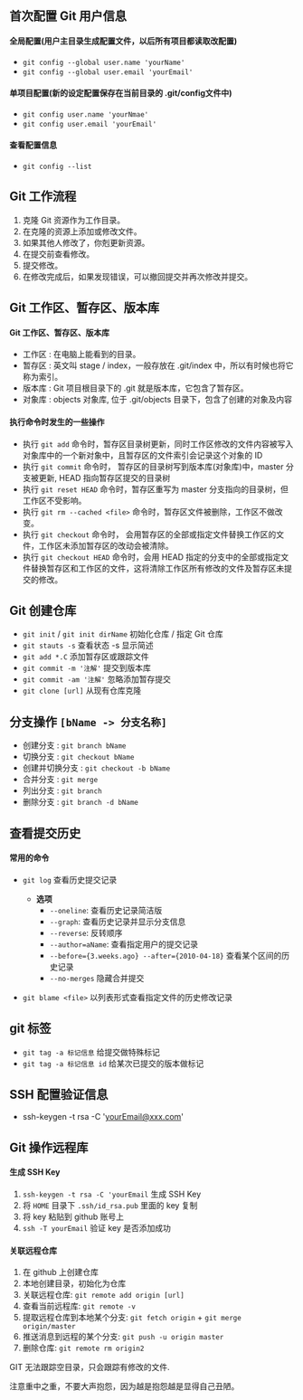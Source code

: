 ## 首次配置 Git 用户信息

#### 全局配置(用户主目录生成配置文件，以后所有项目都读取改配置)
- `git config --global user.name 'yourName'`
- `git config --global user.email 'yourEmail'`

#### 单项目配置(新的设定配置保存在当前目录的 .git/config文件中)
- `git config user.name 'yourNmae'`
- `git config user.email 'yourEmail'`

#### 查看配置信息
- `git config --list`

## Git 工作流程
1. 克隆 Git 资源作为工作目录。
2. 在克隆的资源上添加或修改文件。
3. 如果其他人修改了，你剋更新资源。
4. 在提交前查看修改。
5. 提交修改。
6. 在修改完成后，如果发现错误，可以撤回提交并再次修改并提交。

## Git 工作区、暂存区、版本库

#### Git 工作区、暂存区、版本库
- 工作区 : 在电脑上能看到的目录。
- 暂存区 : 英文叫 stage / index，一般存放在 .git/index 中，所以有时候也将它称为索引。
- 版本库 : Git 项目根目录下的 .git 就是版本库，它包含了暂存区。
- 对象库 : objects 对象库, 位于 .git/objects 目录下，包含了创建的对象及内容

#### 执行命令时发生的一些操作
- 执行 `git add` 命令时，暂存区目录树更新，同时工作区修改的文件内容被写入对象库中的一个新对象中，且暂存区的文件索引会记录这个对象的 ID
- 执行 `git commit` 命令时， 暂存区的目录树写到版本库(对象库)中，master 分支被更新, HEAD 指向暂存区提交的目录树
- 执行 `git reset HEAD` 命令时，暂存区重写为 master 分支指向的目录树，但工作区不受影响。
- 执行 `git rm --cached <file>` 命令时，暂存区文件被删除，工作区不做改变。
- 执行 `git checkout` 命令时， 会用暂存区的全部或指定文件替换工作区的文件，工作区未添加暂存区的改动会被清除。
- 执行 `git checkout HEAD` 命令时，会用 HEAD 指定的分支中的全部或指定文件替换暂存区和工作区的文件，这将清除工作区所有修改的文件及暂存区未提交的修改。

## Git 创建仓库
- `git init` / `git init dirName` 初始化仓库 / 指定 Git 仓库
- `git stauts -s` 查看状态 -s 显示简述
- `git add *.C` 添加暂存区或跟踪文件
- `git commit -m '注解'` 提交到版本库
- `git commit -am '注解'` 忽略添加暂存提交
- `git clone [url]` 从现有仓库克隆

## 分支操作 `[bName -> 分支名称]`
- 创建分支 : `git branch bName`
- 切换分支 : `git checkout bName`
- 创建并切换分支 : `git checkout -b bName`
- 合并分支 : `git merge`
- 列出分支 : `git branch`
- 删除分支 : `git branch -d bName`

## 查看提交历史
#### 常用的命令
- `git log` 查看历史提交记录
  - **选项**
    - `--oneline`: 查看历史记录简洁版
    - `--graph`: 查看历史记录并显示分支信息
    - `--reverse`: 反转顺序
    - `--author=aName`: 查看指定用户的提交记录
    - `--before={3.weeks.ago} --after={2010-04-18}` 查看某个区间的历史记录
    - `--no-merges` 隐藏合并提交

- `git blame <file>` 以列表形式查看指定文件的历史修改记录

## git 标签
- `git tag -a 标记信息` 给提交做特殊标记
- `git tag -a 标记信息 id` 给某次已提交的版本做标记 

## SSH 配置验证信息
- ssh-keygen -t rsa -C 'yourEmail@xxx.com'

## Git 操作远程库
#### 生成 SSH Key
1. `ssh-keygen -t rsa -C 'yourEmail` 生成 SSH Key
2. 将 `HOME` 目录下 `.ssh/id_rsa.pub` 里面的 key 复制
3. 将 key 粘贴到 github 账号上
4. `ssh -T yourEmail` 验证 key 是否添加成功

#### 关联远程仓库
1. 在 github 上创建仓库
2. 本地创建目录，初始化为仓库
3. 关联远程仓库: `git remote add origin [url]`
4. 查看当前远程库: `git remote -v`
5. 提取远程仓库到本地某个分支: `git fetch origin` + `git merge origin/master`
6. 推送消息到远程的某个分支: `git push -u origin master`
7. 删除仓库: `git remote rm origin2`

GIT 无法跟踪空目录，只会跟踪有修改的文件.

注意重中之重，不要大声抱怨，因为越是抱怨越是显得自己丑陋。



